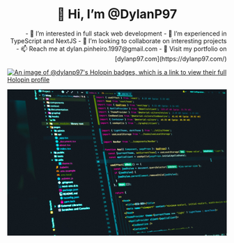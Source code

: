 <h1 align="center">👋 Hi, I’m @DylanP97</h1>

<div align="right">
- 👀 I’m interested in full stack web development
- 🌱 I’m experienced in TypeScript and NextJS
- 💞️ I’m looking to collaborate on interesting projects
- 📫 Reach me at dylan.pinheiro.1997@gmail.com
- 🎨 Visit my portfolio on [dylanp97.com](https://dylanp97.com/)
</div>

[![An image of @dylanp97's Holopin badges, which is a link to view their full Holopin profile](https://holopin.me/dylanp97)](https://holopin.io/@dylanp97)


<img align="center" src="photo-1619410283995-43d9134e7656.jpeg" />

<!---
DylanP97/DylanP97 is a ✨ special ✨ repository because its `README.md` (this file) appears on your GitHub profile.
You can click the Preview link to take a look at your changes.
--->
